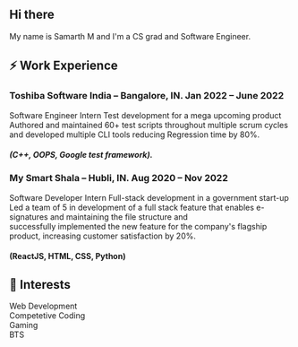 ## Hi there

My name is Samarth M and I'm a CS grad and Software Engineer.

## ⚡️ Work Experience
### Toshiba Software India – Bangalore, IN.				                                                                        Jan 2022 – June 2022  
Software Engineer Intern
Test development for a mega upcoming product
Authored and maintained 60+ test scripts throughout multiple scrum cycles and developed multiple CLI tools reducing Regression time by 80%. 
##### (C++, OOPS, Google test framework). 

### My Smart Shala – Hubli, IN.                                                                               		     	  Aug 2020 – Nov 2022
Software Developer Intern
Full-stack development in a government start-up
Led a team of 5 in development of a full stack feature that enables e-signatures and maintaining the file structure and  
successfully implemented the new feature for the company's flagship product, increasing customer satisfaction by 20%.  
#### (ReactJS, HTML, CSS, Python)

## 🌱 Interests
Web Development  
Competetive Coding  
Gaming  
BTS  

<!---
SamEarth79/SamEarth79 is a ✨ special ✨ repository because its `README.md` (this file) appears on your GitHub profile.
You can click the Preview link to take a look at your changes.
--->
